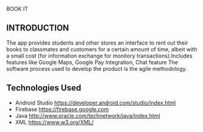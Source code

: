 BOOK IT

## INTRODUCTION
The app provides students and other stores an interface to rent out their books to classmates and customers for a certain amount of time, albeit with a small cost (for information exchange for monitory transactions).Includes features like
Google Maps, Google Pay Integration, Chat feature The software process used to develop the product is the agile methodology.


## Technologies Used

* Android Studio https://developer.android.com/studio/index.html
* Firebase https://firebase.google.com
* Java http://www.oracle.com/technetwork/java/index.html
* XML https://www.w3.org/XML/
